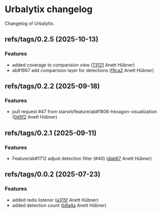 # Urbalytix changelog

Changelog of Urbalytix.

## refs/tags/0.2.5 (2025-10-13)

### Features

-  added coverage to comparision view ([73121](https://github.com/starwit/Urbalytix/commit/731214c04842fe2) Anett Hübner)  
-  ab#1867 add comparision layer for detections ([f9ca2](https://github.com/starwit/Urbalytix/commit/f9ca2b09bfc0063) Anett Hübner)  

## refs/tags/0.2.2 (2025-09-18)

### Features

-  pull request #47 from starwit/feature/ab#1806-hexagon-visualization ([0d5f2](https://github.com/starwit/Urbalytix/commit/0d5f252ed3c0adf) Anett Hübner)  

## refs/tags/0.2.1 (2025-09-11)

### Features

-  Feature/ab#1712 adjust detection filter (#40) ([dab67](https://github.com/starwit/Urbalytix/commit/dab67b5c3874379) Anett Hübner)  

## refs/tags/0.0.2 (2025-07-23)

### Features

-  added redis listener ([a315f](https://github.com/starwit/Urbalytix/commit/a315fc0f8638364) Anett Hübner)  
-  added detection count ([b8a4a](https://github.com/starwit/Urbalytix/commit/b8a4a7727a15aa5) Anett Hübner)  

